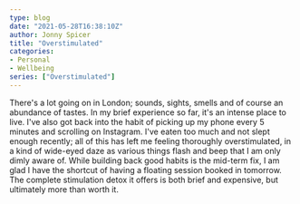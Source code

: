 ```yaml
---
type: blog
date: "2021-05-28T16:38:10Z"
author: Jonny Spicer
title: "Overstimulated"
categories:
- Personal
- Wellbeing
series: ["Overstimulated"]
---
```

There's a lot going on in London; sounds, sights, smells and of course an abundance of tastes. In my brief experience so far, it's an intense place to live.
I've also got back into the habit of picking up my phone every 5 minutes and scrolling on Instagram. I've eaten too much and not slept enough recently; all
of this has left me feeling thoroughly overstimulated, in a kind of wide-eyed daze as various things flash and beep that I am only dimly aware of. While
building back good habits is the mid-term fix, I am glad I have the shortcut of having a floating session booked in tomorrow. The complete stimulation
detox it offers is both brief and expensive, but ultimately more than worth it.
